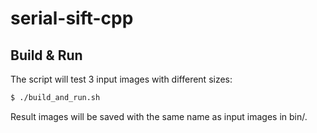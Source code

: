 # serial-sift-cpp

## Build & Run

The script will test 3 input images with different sizes:
```bash
$ ./build_and_run.sh
```
Result images will be saved with the same name as input images in bin/.
